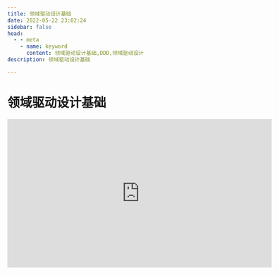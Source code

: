 ```yaml
---
title: 领域驱动设计基础
date: 2022-05-22 23:02:24
sidebar: false
head:
  - - meta
    - name: keyword
      content: 领域驱动设计基础,DDD,领域驱动设计
description: 领域驱动设计基础

---
```


# 领域驱动设计基础

<iframe style='width: 600px;height: 338px' frameborder='no' allowfullscreen mozallowfullscreen webkitallowfullscreen src='http://go.plvideo.cn/front/video/preview?vid=36353145dabbec1056902a754c1dee13_3'></iframe>
